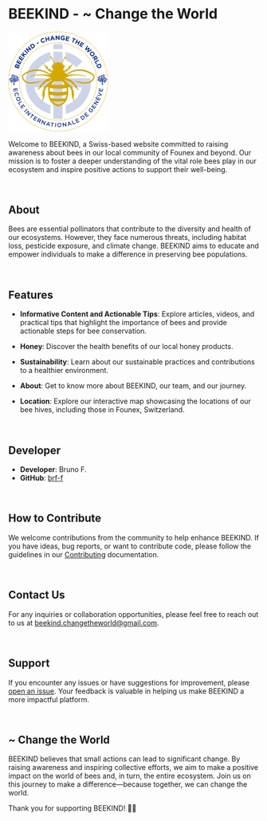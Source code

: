# BEEKIND - ~ Change the World

<img src="images/logo--no_bg.png" alt="BEEKIND Logo" width="200"/>

Welcome to BEEKIND, a Swiss-based website committed to raising awareness about bees in our local community of Founex and beyond. Our mission is to foster a deeper understanding of the vital role bees play in our ecosystem and inspire positive actions to support their well-being.

<br>

## About

Bees are essential pollinators that contribute to the diversity and health of our ecosystems. However, they face numerous threats, including habitat loss, pesticide exposure, and climate change. BEEKIND aims to educate and empower individuals to make a difference in preserving bee populations.

<br>

## Features

- **Informative Content and Actionable Tips**: Explore articles, videos, and practical tips that highlight the importance of bees and provide actionable steps for bee conservation.

- **Honey**: Discover the health benefits of our local honey products.

- **Sustainability**: Learn about our sustainable practices and contributions to a healthier environment.

- **About**: Get to know more about BEEKIND, our team, and our journey.

- **Location**: Explore our interactive map showcasing the locations of our bee hives, including those in Founex, Switzerland.

<br>

## Developer

- **Developer**: Bruno F.
- **GitHub**: [brf-f](https://github.com/brf-f)

<br>

## How to Contribute

We welcome contributions from the community to help enhance BEEKIND. If you have ideas, bug reports, or want to contribute code, please follow the guidelines in our [Contributing](CONTRIBUTING.md) documentation.

<br>

## Contact Us

For any inquiries or collaboration opportunities, please feel free to reach out to us at [beekind.changetheworld@gmail.com](mailto:beekind.changetheworld@gmail.com).

<br>

## Support

If you encounter any issues or have suggestions for improvement, please [open an issue](https://github.com/brf-f/BEEKIND/issues). Your feedback is valuable in helping us make BEEKIND a more impactful platform.

<br>

## ~ Change the World

BEEKIND believes that small actions can lead to significant change. By raising awareness and inspiring collective efforts, we aim to make a positive impact on the world of bees and, in turn, the entire ecosystem. Join us on this journey to make a difference—because together, we can change the world.

Thank you for supporting BEEKIND! 🐝✨
